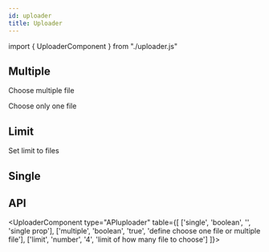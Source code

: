 ```yaml
---
id: uploader
title: Uploader
---
```


import { UploaderComponent } from "./uploader.js"

## Multiple

<p>Choose multiple file</p>
<UploaderComponent ></UploaderComponent>

<p>Choose only one file</p>
<UploaderComponent multi={false}></UploaderComponent>

## Limit

<p>Set limit to files</p>
<UploaderComponent lmt={2}></UploaderComponent>

## Single

<p></p>
<UploaderComponent singl={true}></UploaderComponent>

## API

<UploaderComponent type="APIuploader" table={[
  ['single', 'boolean', '', 'single prop'],
  ['multiple', 'boolean', 'true', 'define choose one file or multiple file'],
  ['limit', 'number', '4', 'limit of how many file to choose']
]}></UploaderComponent>